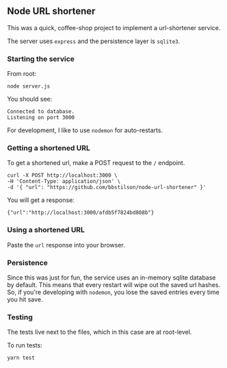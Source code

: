 ## Node URL shortener

This was a quick, coffee-shop project to implement a url-shortener service.

The server uses `express` and the persistence layer is `sqlite3`.

### Starting the service

From root:

```
node server.js
```

You should see:

```
Connected to database.
Listening on port 3000
```

For development, I like to use `nodemon` for auto-restarts.

### Getting a shortened URL

To get a shortened url, make a POST request to the `/` endpoint.

```
curl -X POST http://localhost:3000 \
-H 'Content-Type: application/json' \
-d '{ "url": "https://github.com/bbstilson/node-url-shortener" }'
```

You will get a response:

```
{"url":"http://localhost:3000/afdb5f7824bd808b"}
```

### Using a shortened URL

Paste the `url` response into your browser.

### Persistence

Since this was just for fun, the service uses an in-memory sqlite database by default. This means that every restart will wipe out the saved url hashes. So, if you're developing with `nodemon`, you lose the saved entries every time you hit save.

### Testing

The tests live next to the files, which in this case are at root-level.

To run tests:

```
yarn test
```